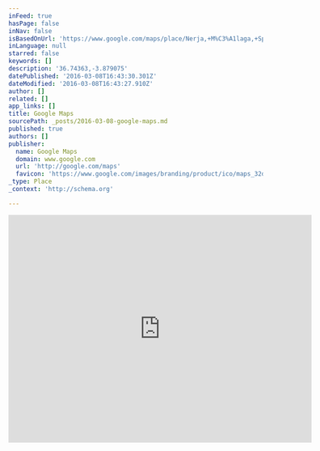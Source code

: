 ```yaml
---
inFeed: true
hasPage: false
inNav: false
isBasedOnUrl: 'https://www.google.com/maps/place/Nerja,+M%C3%A1laga,+Spain/@36.74363,-3.879075,16z/data=!4m2!3m1!1s0xd72251226dc9a3d:0xe8a542008b9b37b8?hl=en'
inLanguage: null
starred: false
keywords: []
description: '36.74363,-3.879075'
datePublished: '2016-03-08T16:43:30.301Z'
dateModified: '2016-03-08T16:43:27.910Z'
author: []
related: []
app_links: []
title: Google Maps
sourcePath: _posts/2016-03-08-google-maps.md
published: true
authors: []
publisher:
  name: Google Maps
  domain: www.google.com
  url: 'http://google.com/maps'
  favicon: 'https://www.google.com/images/branding/product/ico/maps_32dp.ico'
_type: Place
_context: 'http://schema.org'

---
```

<iframe src="https://cdn.embedly.com/widgets/media.html?src=https%3A%2F%2Fwww.google.com%2Fmaps%2Fembed%2Fv1%2Fplace%3Fcenter%3D36.74363%252C-3.879075%26key%3DAIzaSyBctFF2JCjitURssT91Am-_ZWMzRaYBm4Q%26zoom%3D16%26q%3DNerja%2C%2BM%25C3%25A1laga%2C%2BSpain&amp;url=https%3A%2F%2Fwww.google.com%2Fmaps%2Fplace%2FNerja%2C%2BM%25C3%25A1laga%2C%2BSpain%2F%4036.74363%2C-3.879075%2C16z%2Fdata%3D%214m2%213m1%211s0xd72251226dc9a3d%3A0xe8a542008b9b37b8%3Fhl%3Den%26dg%3Ddbrw%26newdg%3D1&amp;image=http%3A%2F%2Fmaps-api-ssl.google.com%2Fmaps%2Fapi%2Fstaticmap%3Fcenter%3D36.74363%2C-3.879075%26zoom%3D15%26size%3D250x250%26sensor%3Dfalse&amp;key=b7d04c9b404c499eba89ee7072e1c4f7&amp;type=text%2Fhtml&amp;schema=google" width="600" height="450" scrolling="no" frameborder="0" allowfullscreen="allowfullscreen" style=""></iframe>